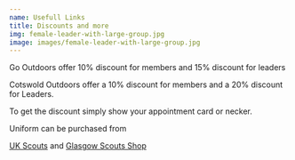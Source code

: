 ```yaml
---
name: Usefull Links
title: Discounts and more
img: female-leader-with-large-group.jpg
image: images/female-leader-with-large-group.jpg
---
```

Go Outdoors offer 10% discount for members and 15% discount for leaders

Cotswold Outdoors offer a 10% discount for members and a 20% discount for Leaders. 

To get the discount simply show your appointment card or necker.

Uniform can be purchased from

[UK Scouts](https://shop.scouts.org.uk/uniforms) and 
[Glasgow Scouts Shop](https://www.glasgowscoutshop.com/)

